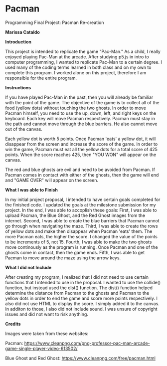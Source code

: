 # Pacman
Programming Final Project: Pacman Re-creation

**Marissa Cataldo**

**Introduction**

This project is intended to replicate the game "Pac-Man." As a child, I really enjoyed playing Pac-Man at the arcade. After studying p5.js in intro to computer programming, I wanted to replicate Pac-Man to a certain degree. I used many of the coding terms learned in both class and on my own to complete this program. I worked alone on this project, therefore I am responsible for the entire program.

**Instructions**

If you have played Pac-Man in the past, then you will already be familiar with the point of the game. The objective of the game is to collect all of the food (yellow dots) without touching the two ghosts. In order to move Pacman himself, you need to use the up, down, left, and right keys on the keyboard. Each key will move Pacman respectively. Pacman must stay in the path and cannot move through the blue barriers. He also cannot move out of the canvas. 

Each yellow dot is worth 5 points. Once Pacman 'eats' a yellow dot, it will disappear from the screen and increase the score of the game. In order to win the game, Pacman must eat all the yellow dots for a total score of 425 points. When the score reaches 425, then "YOU WON" will appear on the canvas. 

The red and blue ghosts are evil and need to be avoided from Pacman. If Pacman comes in contact with either of the ghosts, then the game will end and "GAME OVER" will appear on the screen. 

**What I was able to Finish**

In my initial project proposal, I intended to have certain goals completed for the finished code. I updated the goals at the milestone submission for my project. In the end, I was able to accoplish these goals: First, I was able to upload Pacman, the Blue Ghost, and the Red Ghost images from the internet. Second, I was able to create the blue barriers that Pacman cannot go through when navigating the maze. Third, I was able to create the rows of yellow dots and make then disappear when Pacman 'eats' them. The more Pacman eats, the higher the score. I changed the value of the points to be increments of 5, not 15. Fourth, I was able to make the two ghosts move continously as the program is running. Once Pacman and one of the ghosts come in contact, then the game ends. Fifth, I was able to get Pacman to move around the maze using the arrow keys. 

**What I did not Include**

After creating my program, I realized that I did not need to use certain functions that I intended to use in the proposal. I wanted to use the collide() function, but instead used the dist() function. The dist() function helped determine the distance from Pacman to the ghosts and Pacman to the yellow dots in order to end the game and score more points respectively. I also did not use HTML to display the score. I simply added it to the canvas. In additon to those, I also did not include sound. I was unsure of copyright issues and did not want to risk anything. 

**Credits**

Images were taken from these websites:

Pacman: https://www.cleanpng.com/png-professor-pac-man-arcade-game-single-player-video-613502/ 

Blue Ghost and Red Ghost: https://www.cleanpng.com/free/pacman.html
